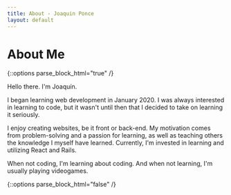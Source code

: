 ```yaml
---
title: About - Joaquin Ponce
layout: default
---
```


# About Me

{::options parse_block_html="true" /}
<div class="about">

Hello there. I'm Joaquín.

I began learning web development in January 2020. I was always interested in learning to code, but it wasn't until then that I decided to take on learning it seriously.

I enjoy creating websites, be it front or back-end. My motivation comes from problem-solving and a passion for learning, as well as teaching others the knowledge I myself have learned. Currently, I'm invested in learning and utilizing React and Rails.

When not coding, I'm learning about coding. And when not learning, I'm usually playing videogames.

</div>
{::options parse_block_html="false" /}
